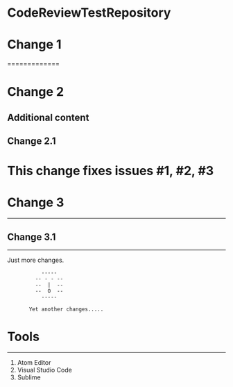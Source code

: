 
# CodeReviewTestRepository
# Change 1
=============
# Change 2
Additional content
-------------
## Change 2.1
This change fixes issues #1, #2, #3
=============
# Change 3
-------------
## Change 3.1

-------------
Just more changes.

               -----
             -- - - --
             --  |  --
             --  O  --
               -----

	       Yet another changes.....
# Tools
------
1. Atom Editor
1. Visual Studio Code
1. Sublime

